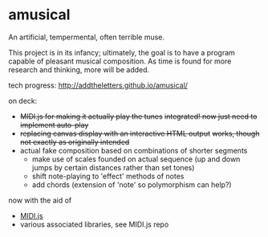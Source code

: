 # amusical
An artificial, tempermental, often terrible muse. 

This project is in its infancy; ultimately, the goal is to have a program capable of pleasant musical composition. As time is found for more research and thinking, more will be added.

tech progress: http://addtheletters.github.io/amusical/

on deck:
- ~~MIDI.js for making it actually play the tunes~~ ~~integrated! now just need to implement auto-play~~
- ~~replacing canvas display with an interactive HTML output~~ ~~works, though not exactly as originally intended~~
- actual fake composition based on combinations of shorter segments
    - make use of scales founded on actual sequence (up and down jumps by certain distances rather than set tones)
    - shift note-playing to 'effect' methods of notes
    - add chords (extension of 'note' so polymorphism can help?)

now with the aid of
- [MIDI.js](https://github.com/mudcube/MIDI.js)
- various associated libraries, see MIDI.js repo
